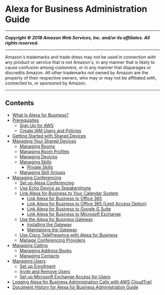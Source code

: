 # Alexa for Business Administration Guide

-----
*****Copyright &copy; 2018 Amazon Web Services, Inc. and/or its affiliates. All rights reserved.*****

-----
Amazon's trademarks and trade dress may not be used in 
     connection with any product or service that is not Amazon's, 
     in any manner that is likely to cause confusion among customers, 
     or in any manner that disparages or discredits Amazon. All other 
     trademarks not owned by Amazon are the property of their respective
     owners, who may or may not be affiliated with, connected to, or 
     sponsored by Amazon.

-----
## Contents
+ [What Is Alexa for Business?](what-is.md)
+ [Prerequisites](setting-up.md)
   + [Sign Up for AWS](console_signup.md)
   + [Create IAM Users and Policies](create-IAM.md)
+ [Getting Started with Shared Devices](getting-started.md)
+ [Managing Your Shared Devices](manage-shared-devices.md)
   + [Managing Rooms](manage-rooms.md)
   + [Managing Room Profiles](manage-profiles.md)
   + [Managing Devices](manage-devices.md)
   + [Managing Skills](manage-skills.md)
      + [Private Skills](private-skills.md)
   + [Managing Skill Groups](manage-skill-groups.md)
+ [Managing Conferencing](manage-conferencing.md)
   + [Set up Alexa Conferencing](setup-conferencing.md)
   + [Use Echo Device as Speakerphone](echo-speakerphone.md)
   + [Link Alexa for Business to Your Calendar System](manage-calendaring.md)
      + [Link Alexa for Business to Office 365](office.md)
      + [Link Alexa for Business to Office 365 (Limit Access Option)](office-limit.md)
      + [Link Alexa for Business to Google G Suite](google.md)
      + [Link Alexa for Business to Microsoft Exchange](exchange.md)
   + [Use the Alexa for Business Gateway](a4b-gateway.md)
      + [Installing the Gateway](install-gateway.md)
      + [Maintaining the Gateway](maintain-gateway.md)
   + [Use Cisco TelePresence with Alexa for Business](using-cisco.md)
   + [Manage Conferencing Providers](manage-providers.md)
+ [Managing Calling](manage-calling.md)
   + [Managing Address Books](manage-address-books.md)
   + [Managing Contacts](manage-contacts.md)
+ [Managing Users](manage-users.md)
   + [Set up Enrollment](enroll-users.md)
   + [Invite and Remove Users](add-users.md)
   + [Set up Microsoft Exchange Access for Users](connect-exchange.md)
+ [Logging Alexa for Business Administration Calls with AWS CloudTrail](cloudtrail.md)
+ [Document History for Alexa for Business Administration Guide](doc-history.md)